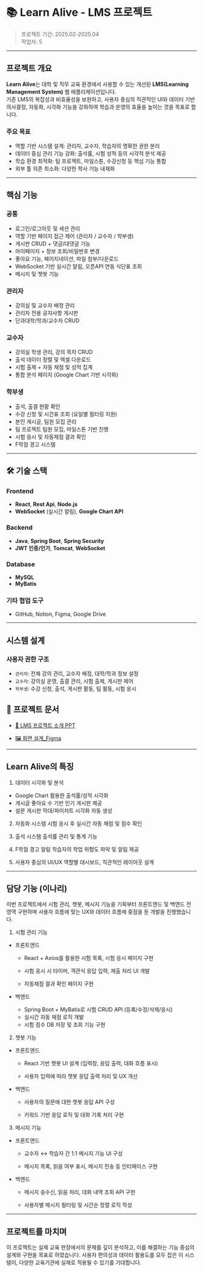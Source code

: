 # 📚 Learn Alive - LMS 프로젝트

> 프로젝트 기간: 2025.02-2025.04  
> 작업자: 5

---

## 프로젝트 개요

**Learn Alive**는 대학 및 직무 교육 환경에서 사용할 수 있는 개선된 **LMS(Learning Management System)** 웹 애플리케이션입니다.  
기존 LMS의 복잡성과 비효율성을 보완하고, 사용자 중심의 직관적인 UI와 데이터 기반 의사결정, 자동화, 시각화 기능을 강화하여 학습과 운영의 효율을 높이는 것을 목표로 합니다.

### 주요 목표

- 역할 기반 시스템 설계: 관리자, 교수자, 학습자의 명확한 권한 분리
- 데이터 중심 관리 기능 강화: 출석률, 시험 성적 등의 시각적 분석 제공
- 학습 환경 최적화: 팀 프로젝트, 마일스톤, 수강신청 등 핵심 기능 통합
- 외부 툴 의존 최소화: 다양한 학사 기능 내재화
  
---

## 핵심 기능

### 공통
- 로그인/로그아웃 및 세션 관리
- 역할 기반 페이지 접근 제어 (관리자 / 교수자 / 학부생)
- 게시판 CRUD + 댓글/대댓글 기능
- 마이페이지 + 정보 조회/비밀번호 변경
- 좋아요 기능, 페이지네이션, 파일 첨부/다운로드
- WebSocket 기반 실시간 알림, 오픈API 연동 식단표 조회
- 메시지 및 챗봇 기능

### 관리자
- 강의실 및 교수자 배정 관리
- 관리자 전용 공지사항 게시판
- 단과대학/학과/교수자 CRUD

### 교수자
- 강의실 학생 관리, 강의 목차 CRUD
- 출석 데이터 정렬 및 엑셀 다운로드
- 시험 출제 + 자동 채점 및 성적 집계
- 통합 분석 페이지 (Google Chart 기반 시각화)

### 학부생
- 출석, 출결 현황 확인
- 수강 신청 및 시간표 조회 (요일별 필터링 지원)
- 본인 게시글, 팀원 모집 관리
- 팀 프로젝트 팀원 모집, 마일스톤 기반 진행
- 시험 응시 및 자동채점 결과 확인
- F학점 경고 시스템

---

## 🛠 기술 스택

### Frontend
- **React**, **Rest Api**, **Node.js**
- **WebSocket** (실시간 알림), **Google Chart API**

### Backend
- **Java**, **Spring Boot**, **Spring Security**
- **JWT 인증/인가**, **Tomcat**, **WebSocket**

### Database
- **MySQL**
- **MyBatis**

### 기타 협업 도구
- GitHub, Notion, Figma, Google Drive

---

## 시스템 설계

### 사용자 권한 구조
- `관리자`: 전체 강의 관리, 교수자 배정, 대학/학과 정보 설정
- `교수자`: 강의실 운영, 출결 관리, 시험 출제, 게시판 제어
- `학부생`: 수강 신청, 출석, 게시판 활동, 팀 활동, 시험 응시

## 📘 프로젝트 문서

- [📄 LMS 프로젝트 소개 PPT](https://github.com/nari27/LearnAliveLMS/blob/main/docs/LMS%20%E1%84%91%E1%85%B3%E1%84%85%E1%85%A9%E1%84%8C%E1%85%A6%E1%86%A8%E1%84%90%E1%85%B3%20%E1%84%89%E1%85%A9%E1%84%80%E1%85%A2.pdf)

- [🖼️ 화면 설계_Figma](https://www.figma.com/design/WOBNLCfkcLOltITfUSnO3Z/LearnAliveLMS?node-id=0-1&p=f&t=uMVc2Jh6Jd0fBcZK-0)

---

## Learn Alive의 특징

1. 데이터 시각화 및 분석
- Google Chart 활용한 출석률/성적 시각화
- 게시글 좋아요 수 기반 인기 게시판 제공
- 설문 게시판 막대/파이차트 시각화 자동 생성

2. 자동화 시스템
시험 응시 후 실시간 자동 채점 및 점수 확인

3. 출석 시스템
출석률 관리 및 통계 기능 

4. F학점 경고 알림
학습자의 학업 위험도 파악 및 알림 제공

5. 사용자 중심의 UI/UX
역할별 대시보드, 직관적인 레이아웃 설계

---

## 담당 기능 (이나리)

이번 프로젝트에서 시험 관리, 챗봇, 메시지 기능을 기획부터 프론트엔드 및 백엔드 전 영역 구현하며 사용자 흐름에 맞는 UX와 데이터 흐름에 중점을 둔 개발을 진행했습니다.

1. 시험 관리 기능
 - 프론트엔드

    - React + Axios를 활용한 시험 목록, 시험 응시 페이지 구현

    - 시험 응시 시 타이머, 객관식 응답 입력, 제출 처리 UI 개발

    - 자동채점 결과 확인 페이지 구현

 - 백엔드

    - Spring Boot + MyBatis로 시험 CRUD API (등록/수정/삭제/응시)
    - 실시간 자동 채점 로직 개발
    - 시험 점수 DB 저장 및 조회 기능 구현

2. 챗봇 기능
 - 프론트엔드

    - React 기반 챗봇 UI 설계 (입력창, 응답 출력, 대화 흐름 표시)

    - 사용자 입력에 따라 챗봇 응답 출력 처리 및 UX 개선

 - 백엔드

    - 사용자의 질문에 대한 챗봇 응답 API 구성

    - 키워드 기반 응답 로직 및 대화 기록 처리 구현

3. 메시지 기능
 - 프론트엔드

    - 교수자 ↔ 학습자 간 1:1 메시지 기능 UI 구성

    - 메시지 목록, 읽음 여부 표시, 메시지 전송 등 인터페이스 구현

 - 백엔드

    - 메시지 송수신, 읽음 처리, 대화 내역 조회 API 구현

    - 사용자별 메시지 필터링 및 시간순 정렬 로직 작성

---

## 프로젝트를 마치며

이 프로젝트는 실제 교육 현장에서의 문제를 깊이 분석하고, 이를 해결하는 기능 중심의 설계와 구현을 목표로 하였습니다. 사용자 편의성과 데이터 활용도를 모두 잡은 이 시스템이, 다양한 교육기관에 실제로 적용될 수 있기를 기대합니다.

